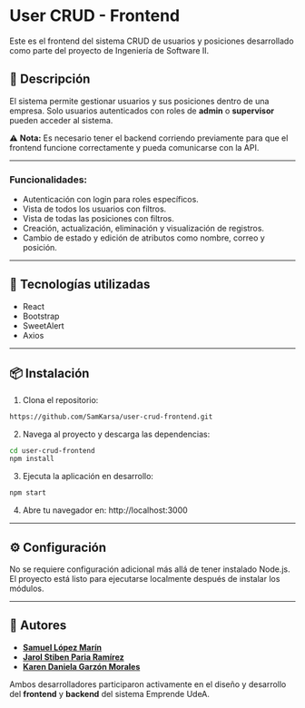 # User CRUD - Frontend

Este es el frontend del sistema CRUD de usuarios y posiciones desarrollado como parte del proyecto de Ingeniería de Software II.

## 🚀 Descripción

El sistema permite gestionar usuarios y sus posiciones dentro de una empresa. Solo usuarios autenticados con roles de **admin** o **supervisor** pueden acceder al sistema.

⚠️ **Nota:** Es necesario tener el backend corriendo previamente para que el frontend funcione correctamente y pueda comunicarse con la API.

---

### Funcionalidades:
- Autenticación con login para roles específicos.
- Vista de todos los usuarios con filtros.
- Vista de todas las posiciones con filtros.
- Creación, actualización, eliminación y visualización de registros.
- Cambio de estado y edición de atributos como nombre, correo y posición.

---

## 🧰 Tecnologías utilizadas

- React
- Bootstrap
- SweetAlert
- Axios

---

## 📦 Instalación

1. Clona el repositorio:

```bash
https://github.com/SamKarsa/user-crud-frontend.git
```

2. Navega al proyecto y descarga las dependencias:

```bash
cd user-crud-frontend
npm install
```

3. Ejecuta la aplicación en desarrollo:

```bash
npm start
```

4. Abre tu navegador en: http://localhost:3000

---

## ⚙️ Configuración

No se requiere configuración adicional más allá de tener instalado Node.js. El proyecto está listo para ejecutarse localmente después de instalar los módulos.

---

## 👥 Autores

- [**Samuel López Marín**](https://github.com/SamKarsa)
- [**Jarol Stiben Paria Ramírez**](https://github.com/JarolParia)
- [**Karen Daniela Garzón Morales**](https://github.com/Karencita777)

Ambos desarrolladores participaron activamente en el diseño y desarrollo del **frontend** y **backend** del sistema Emprende UdeA.




